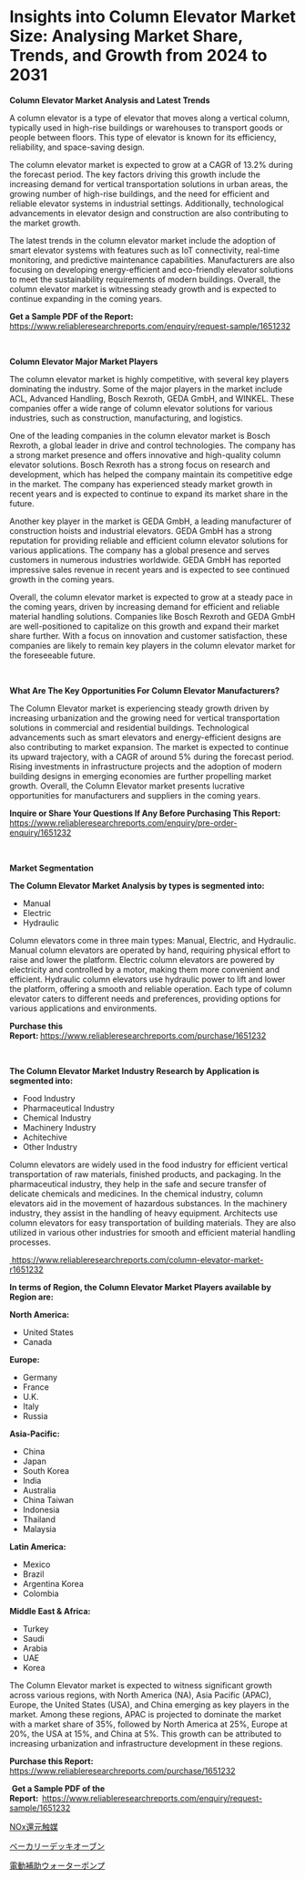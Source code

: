 <p><h1>Insights into Column Elevator Market Size: Analysing Market Share, Trends, and Growth from 2024 to 2031</h1></p><p><strong>Column Elevator Market Analysis and Latest Trends</strong></p>
<p><p>A column elevator is a type of elevator that moves along a vertical column, typically used in high-rise buildings or warehouses to transport goods or people between floors. This type of elevator is known for its efficiency, reliability, and space-saving design.</p><p>The column elevator market is expected to grow at a CAGR of 13.2% during the forecast period. The key factors driving this growth include the increasing demand for vertical transportation solutions in urban areas, the growing number of high-rise buildings, and the need for efficient and reliable elevator systems in industrial settings. Additionally, technological advancements in elevator design and construction are also contributing to the market growth.</p><p>The latest trends in the column elevator market include the adoption of smart elevator systems with features such as IoT connectivity, real-time monitoring, and predictive maintenance capabilities. Manufacturers are also focusing on developing energy-efficient and eco-friendly elevator solutions to meet the sustainability requirements of modern buildings. Overall, the column elevator market is witnessing steady growth and is expected to continue expanding in the coming years.</p></p>
<p><strong>Get a Sample PDF of the Report:&nbsp;</strong> <a href="https://www.reliableresearchreports.com/enquiry/request-sample/1651232">https://www.reliableresearchreports.com/enquiry/request-sample/1651232</a></p>
<p>&nbsp;</p>
<p><strong>Column Elevator Major Market Players</strong></p>
<p><p>The column elevator market is highly competitive, with several key players dominating the industry. Some of the major players in the market include ACL, Advanced Handling, Bosch Rexroth, GEDA GmbH, and WINKEL. These companies offer a wide range of column elevator solutions for various industries, such as construction, manufacturing, and logistics.</p><p>One of the leading companies in the column elevator market is Bosch Rexroth, a global leader in drive and control technologies. The company has a strong market presence and offers innovative and high-quality column elevator solutions. Bosch Rexroth has a strong focus on research and development, which has helped the company maintain its competitive edge in the market. The company has experienced steady market growth in recent years and is expected to continue to expand its market share in the future.</p><p>Another key player in the market is GEDA GmbH, a leading manufacturer of construction hoists and industrial elevators. GEDA GmbH has a strong reputation for providing reliable and efficient column elevator solutions for various applications. The company has a global presence and serves customers in numerous industries worldwide. GEDA GmbH has reported impressive sales revenue in recent years and is expected to see continued growth in the coming years.</p><p>Overall, the column elevator market is expected to grow at a steady pace in the coming years, driven by increasing demand for efficient and reliable material handling solutions. Companies like Bosch Rexroth and GEDA GmbH are well-positioned to capitalize on this growth and expand their market share further. With a focus on innovation and customer satisfaction, these companies are likely to remain key players in the column elevator market for the foreseeable future.</p></p>
<p>&nbsp;</p>
<p><strong>What Are The Key Opportunities For Column Elevator Manufacturers?</strong></p>
<p><p>The Column Elevator market is experiencing steady growth driven by increasing urbanization and the growing need for vertical transportation solutions in commercial and residential buildings. Technological advancements such as smart elevators and energy-efficient designs are also contributing to market expansion. The market is expected to continue its upward trajectory, with a CAGR of around 5% during the forecast period. Rising investments in infrastructure projects and the adoption of modern building designs in emerging economies are further propelling market growth. Overall, the Column Elevator market presents lucrative opportunities for manufacturers and suppliers in the coming years.</p></p>
<p><strong>Inquire or Share Your Questions If Any Before Purchasing This Report:</strong> <a href="https://www.reliableresearchreports.com/enquiry/pre-order-enquiry/1651232">https://www.reliableresearchreports.com/enquiry/pre-order-enquiry/1651232</a></p>
<p>&nbsp;</p>
<p><strong>Market Segmentation</strong></p>
<p><strong>The Column Elevator Market Analysis by types is segmented into:</strong></p>
<p><ul><li>Manual</li><li>Electric</li><li>Hydraulic</li></ul></p>
<p><p>Column elevators come in three main types: Manual, Electric, and Hydraulic. Manual column elevators are operated by hand, requiring physical effort to raise and lower the platform. Electric column elevators are powered by electricity and controlled by a motor, making them more convenient and efficient. Hydraulic column elevators use hydraulic power to lift and lower the platform, offering a smooth and reliable operation. Each type of column elevator caters to different needs and preferences, providing options for various applications and environments.</p></p>
<p><strong>Purchase this Report:&nbsp;</strong><a href="https://www.reliableresearchreports.com/purchase/1651232">https://www.reliableresearchreports.com/purchase/1651232</a></p>
<p>&nbsp;</p>
<p><strong>The Column Elevator Market Industry Research by Application is segmented into:</strong></p>
<p><ul><li>Food Industry</li><li>Pharmaceutical Industry</li><li>Chemical Industry</li><li>Machinery Industry</li><li>Achitechive</li><li>Other Industry</li></ul></p>
<p><p>Column elevators are widely used in the food industry for efficient vertical transportation of raw materials, finished products, and packaging. In the pharmaceutical industry, they help in the safe and secure transfer of delicate chemicals and medicines. In the chemical industry, column elevators aid in the movement of hazardous substances. In the machinery industry, they assist in the handling of heavy equipment. Architects use column elevators for easy transportation of building materials. They are also utilized in various other industries for smooth and efficient material handling processes.</p></p>
<p><a href="https://www.reliableresearchreports.com/column-elevator-market-r1651232">&nbsp;https://www.reliableresearchreports.com/column-elevator-market-r1651232</a></p>
<p><strong>In terms of Region, the Column Elevator Market Players available by Region are:</strong></p>
<p>
    <p> <strong> North America: </strong>
        <ul>
            <li>United States</li>
            <li>Canada</li>
        </ul>
        </p> 
    <p> <strong> Europe: </strong>
        <ul>
            <li>Germany</li>
            <li>France</li>
            <li>U.K.</li>
            <li>Italy</li>
            <li>Russia</li>
        </ul>
        </p> 
    <p> <strong> Asia-Pacific: </strong>
        <ul>
            <li>China</li>
            <li>Japan</li>
            <li>South Korea</li>
            <li>India</li>
            <li>Australia</li>
            <li>China Taiwan</li>
            <li>Indonesia</li>
            <li>Thailand</li>
            <li>Malaysia</li>
        </ul>
        </p> 
    <p> <strong> Latin America: </strong>
        <ul>
            <li>Mexico</li>
            <li>Brazil</li>
            <li>Argentina Korea</li>
            <li>Colombia</li>
        </ul>
        </p> 
    <p> <strong> Middle East & Africa: </strong>
        <ul>
            <li>Turkey</li>
            <li>Saudi</li>
            <li>Arabia</li>
            <li>UAE</li>
            <li>Korea</li>
        </ul>
    </p>
    </p>
<p><p>The Column Elevator market is expected to witness significant growth across various regions, with North America (NA), Asia Pacific (APAC), Europe, the United States (USA), and China emerging as key players in the market. Among these regions, APAC is projected to dominate the market with a market share of 35%, followed by North America at 25%, Europe at 20%, the USA at 15%, and China at 5%. This growth can be attributed to increasing urbanization and infrastructure development in these regions.</p></p>
<p><strong>Purchase this Report: </strong><a href="https://www.reliableresearchreports.com/purchase/1651232">https://www.reliableresearchreports.com/purchase/1651232</a></p>
<p>&nbsp;<strong>Get a Sample PDF of the Report:&nbsp;&nbsp;</strong><a href="https://www.reliableresearchreports.com/enquiry/request-sample/1651232">https://www.reliableresearchreports.com/enquiry/request-sample/1651232</a></p>
<p><strong></strong></p>
<p><p><a href="https://medium.com/@jackpeters644/nox%E5%89%8A%E6%B8%9B%E8%A7%A6%E5%AA%92%E5%B8%82%E5%A0%B4%E8%A6%8F%E6%A8%A1-%E5%B8%82%E5%A0%B4%E5%B1%95%E6%9C%9B%E3%81%A8%E5%B8%82%E5%A0%B4%E4%BA%88%E6%B8%AC-2024%E5%B9%B4%E3%81%8B%E3%82%892031%E5%B9%B4-d9797df9898c">NOx還元触媒</a></p><p><a href="https://medium.com/@brayanborer2023/%E3%83%99%E3%83%BC%E3%82%AB%E3%83%AA%E3%83%BC%E3%83%87%E3%83%83%E3%82%AD%E3%82%AA%E3%83%BC%E3%83%96%E3%83%B3%E5%B8%82%E5%A0%B4%E3%81%AE%E8%A6%8F%E6%A8%A1-%E5%B8%82%E5%A0%B4%E5%B1%95%E6%9C%9B%E3%81%A8%E5%B8%82%E5%A0%B4%E4%BA%88%E6%B8%AC-2024%E5%B9%B4%E3%81%8B%E3%82%892031%E5%B9%B4%E3%81%BE%E3%81%A7-152ff1f07326">ベーカリーデッキオーブン</a></p><p><a href="https://medium.com/@elenorkiehn/%E9%9B%BB%E5%8B%95%E8%A3%9C%E5%8A%A9%E6%B0%B4%E3%83%9D%E3%83%B3%E3%83%97%E5%B8%82%E5%A0%B4%E8%A6%8F%E6%A8%A1-%E5%B8%82%E5%A0%B4%E3%81%AE%E8%A6%8B%E9%80%9A%E3%81%97%E3%81%A8%E5%B8%82%E5%A0%B4%E4%BA%88%E6%B8%AC-2024%E5%B9%B4%E3%81%8B%E3%82%892031%E5%B9%B4%E3%81%BE%E3%81%A7-8aa184dd57e6">電動補助ウォーターポンプ</a></p></p>